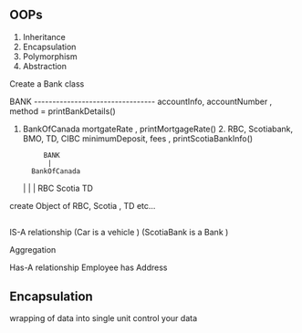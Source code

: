 ## OOPs

1. Inheritance 
2. Encapsulation 
3. Polymorphism 
4. Abstraction 


Create a Bank class

BANK ---------------------------------   accountInfo, accountNumber , method = printBankDetails()
1. BankOfCanada                          mortgateRate   , printMortgageRate()
   2. RBC, Scotiabank, BMO, TD, CIBC        minimumDeposit, fees  , printScotiaBankInfo()

            BANK    
             |
         BankOfCanada
   |        |           |
   RBC      Scotia      TD 


create Object of RBC, Scotia , TD etc... 



##    
IS-A relationship  (Car is a vehicle )
(ScotiaBank is a Bank )


Aggregation 

Has-A relationship 
Employee has Address 


## Encapsulation 

wrapping of data into single unit 
control your data 













